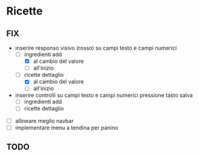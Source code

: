 # Ricette

## FIX 

- inserire responso visivo (rosso) su campi testo e campi numerici
	- [ ] ingredienti add
		- [x] al cambio del valore
		- [ ] all'inizio
	- [ ] ricette dettaglio
		- [x] al cambio del valore
		- [ ] all'inizio
- inserire controlli su campi testo e campi numerici pressione tasto salva
	- [ ] ingredienti add
	- [ ] ricette dettaglio
- [ ] allineare meglio navbar
- [ ] implementare menu a tendina per panino 

## TODO 
